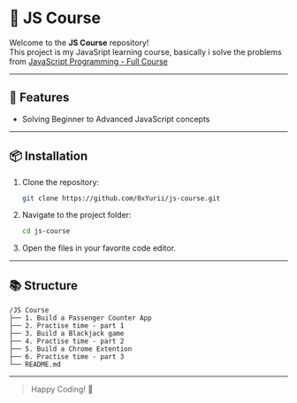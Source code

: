 # 🌟 JS Course

Welcome to the **JS Course** repository!  
This project is my JavaSript learning course, basically i solve the problems from [JavaScript Programming - Full Course](https://youtu.be/jS4aFq5-91M?si=g5SZVAo94alErWLU)

---

## 🚀 Features

- Solving Beginner to Advanced JavaScript concepts

---

## 📦 Installation

1. Clone the repository:
   ```bash
   git clone https://github.com/0xYurii/js-course.git
   ```
2. Navigate to the project folder:
   ```bash
   cd js-course
   ```
3. Open the files in your favorite code editor.

---

## 📚 Structure

```
/JS Course
├── 1. Build a Passenger Counter App
├── 2. Practise time - part 1
├── 3. Build a Blackjack game
├── 4. Practise time - part 2
├── 5. Build a Chrome Extention
├── 6. Practise time - part 3
└── README.md
```

---


> Happy Coding! 🚀
